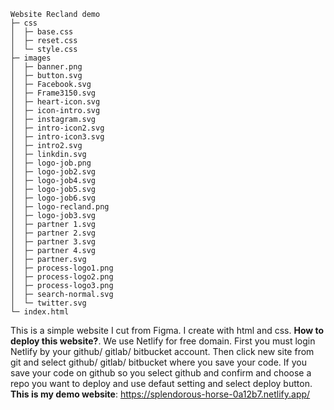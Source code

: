 ```
Website Recland demo
├─ css
│  ├─ base.css
│  ├─ reset.css
│  └─ style.css
├─ images
│  ├─ banner.png
│  ├─ button.svg 
│  ├─ Facebook.svg
│  ├─ Frame3150.svg
│  ├─ heart-icon.svg
│  ├─ icon-intro.svg
│  ├─ instagram.svg
│  ├─ intro-icon2.svg
│  ├─ intro-icon3.svg
│  ├─ intro2.svg
│  ├─ linkdin.svg
│  ├─ logo-job.png
│  ├─ logo-job2.svg
│  ├─ logo-job4.svg
│  ├─ logo-job5.svg
│  ├─ logo-job6.svg
│  ├─ logo-recland.png
│  ├─ logo-job3.svg
│  ├─ partner 1.svg
│  ├─ partner 2.svg
│  ├─ partner 3.svg
│  ├─ partner 4.svg
│  ├─ partner.svg
│  ├─ process-logo1.png
│  ├─ process-logo2.png
│  ├─ process-logo3.png
│  ├─ search-normal.svg
│  └─ twitter.svg
└─ index.html
```
This is a simple website I cut from Figma. I create with html and css. **How to deploy this website?**. We use Netlify for free domain. First you must login Netlify by your github/ gitlab/ bitbucket account. Then click new site from git and select github/ gitlab/ bitbucket where you save your code. If you save your code on github so you select github and confirm and choose a repo you want to deploy and use defaut setting and select deploy button. **This is my demo website**: https://splendorous-horse-0a12b7.netlify.app/
